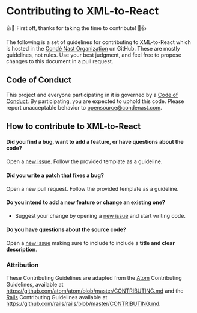 # Contributing to XML-to-React

:+1::tada: First off, thanks for taking the time to contribute! :tada::+1:

The following is a set of guidelines for contributing to XML-to-React which is hosted in the [Condé Nast Organization](https://github.com/CondeNast) on GitHub. These are mostly guidelines, not rules. Use your best judgment, and feel free to propose changes to this document in a pull request.

## Code of Conduct

This project and everyone participating in it is governed by a [Code of Conduct](CODE_OF_CONDUCT.md). By participating, you are expected to uphold this code. Please report unacceptable behavior to [opensource@condenast.com](mailto:opensource@condenast.com).

## How to contribute to XML-to-React

#### Did you find a bug, want to add a feature, or have questions about the code?

Open a [new issue](https://github.com/CondeNast/xml-to-react/issues/new). Follow the provided template as a guideline.

#### Did you write a patch that fixes a bug?

Open a new pull request. Follow the provided template as a guideline.

#### Do you intend to add a new feature or change an existing one?

* Suggest your change by opening a [new issue](https://github.com/CondeNast/xml-to-react/issues/new) and start writing code.

#### Do you have questions about the source code?

Open a [new issue](https://github.com/CondeNast/xml-to-react/issues/new) making sure to include to include a **title and clear description**.

### Attribution
These Contributing Guidelines are adapted from the [Atom](https://github.com/atom/atom) Contributing Guidelines,
available at https://github.com/atom/atom/blob/master/CONTRIBUTING.md and the [Rails](https://github.com/rails/rails/blob/master/CONTRIBUTING.md) Contributing Guidelines available at https://github.com/rails/rails/blob/master/CONTRIBUTING.md.
